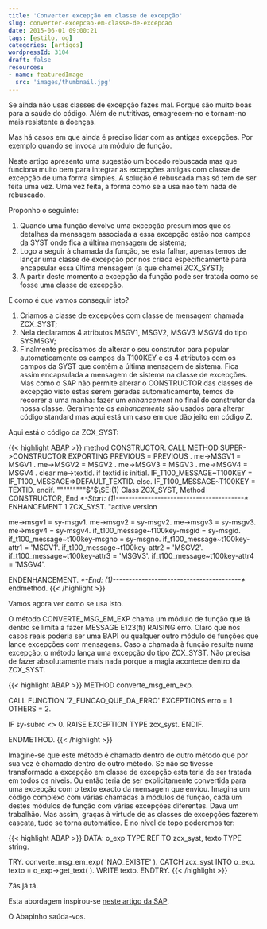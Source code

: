 ```yaml
---
title: 'Converter excepção em classe de excepção'
slug: converter-excepcao-em-classe-de-excepcao
date: 2015-06-01 09:00:21
tags: [estilo, oo]
categories: [artigos]
wordpressId: 3104
draft: false
resources:
- name: featuredImage
  src: 'images/thumbnail.jpg'
---
```

Se ainda não usas classes de excepção fazes mal. Porque são muito boas para a saúde do código. Além de nutritivas, emagrecem-no e tornam-no mais resistente a doenças.

Mas há casos em que ainda é preciso lidar com as antigas excepções. Por exemplo quando se invoca um módulo de função.

Neste artigo apresento uma sugestão um bocado rebuscada mas que funciona muito bem para integrar as excepções antigas com classe de excepção de uma forma simples. A solução é rebuscada mas só tem de ser feita uma vez. Uma vez feita, a forma como se a usa não tem nada de rebuscado.

<!--more-->

Proponho o seguinte:

1. Quando uma função devolve uma excepção presumimos que os detalhes da mensagem associada a essa excepção estão nos campos da SYST onde fica a última mensagem de sistema;
2. Logo a seguir à chamada da função, se esta falhar, apenas temos de lançar uma classe de excepção por nós criada especificamente para encapsular essa última mensagem (a que chamei ZCX_SYST);
3. A partir deste momento a excepção da função pode ser tratada como se fosse uma classe de excepção.

E como é que vamos conseguir isto?

1. Criamos a classe de excepções com classe de mensagem chamada ZCX_SYST;
2. Nela declaramos 4 atributos MSGV1, MSGV2, MSGV3 MSGV4 do tipo SYSMSGV;
3. Finalmente precisamos de alterar o seu construtor para popular automaticamente os campos da T100KEY e os 4 atributos com os campos da SYST que contêm a última mensagem de sistema. Fica assim encapsulada a mensagem de sistema na classe de excepções. Mas como o SAP não permite alterar o CONSTRUCTOR das classes de excepção visto estas serem geradas automaticamente, temos de recorrer a uma manha: fazer um _enhancement_ no final do construtor da nossa classe. Geralmente os _enhancements_ são usados para alterar código standard mas aqui está um caso em que dão jeito em código Z.

Aqui está o código da ZCX_SYST:

{{< highlight ABAP >}}
method CONSTRUCTOR.
CALL METHOD SUPER->CONSTRUCTOR
EXPORTING
PREVIOUS = PREVIOUS
.
me->MSGV1 = MSGV1 .
me->MSGV2 = MSGV2 .
me->MSGV3 = MSGV3 .
me->MSGV4 = MSGV4 .
clear me->textid.
if textid is initial.
  IF_T100_MESSAGE~T100KEY = IF_T100_MESSAGE=>DEFAULT_TEXTID.
else.
  IF_T100_MESSAGE~T100KEY = TEXTID.
endif.
"""""""""$"$\SE:(1) Class ZCX_SYST, Method CONSTRUCTOR, End                                                                                                           *$*$-Start: (1)----------------------------------------$*$*
ENHANCEMENT 1  ZCX_SYST.    "active version

  me->msgv1 = sy-msgv1.
  me->msgv2 = sy-msgv2.
  me->msgv3 = sy-msgv3.
  me->msgv4 = sy-msgv4.
  if_t100_message~t100key-msgid = sy-msgid.
  if_t100_message~t100key-msgno = sy-msgno.
  if_t100_message~t100key-attr1 = 'MSGV1'.
  if_t100_message~t100key-attr2 = 'MSGV2'.
  if_t100_message~t100key-attr3 = 'MSGV3'.
  if_t100_message~t100key-attr4 = 'MSGV4'.

ENDENHANCEMENT.
*$*$-End:   (1)----------------------------------------$*$*
endmethod.
{{< /highlight >}}

Vamos agora ver como se usa isto.

O método CONVERTE_MSG_EM_EXP chama um módulo de função que lá dentro se limita a fazer MESSAGE E123(fi) RAISING erro. Claro que nos casos reais poderia ser uma BAPI ou qualquer outro módulo de funções que lance excepções com mensagens. Caso a chamada à função resulte numa excepção, o método lança uma excepção do tipo ZCX_SYST. Não precisa de fazer absolutamente mais nada porque a magia acontece dentro da ZCX_SYST.


{{< highlight ABAP >}}
METHOD converte_msg_em_exp.

  CALL FUNCTION 'Z_FUNCAO_QUE_DA_ERRO'
    EXCEPTIONS
      erro   = 1
      OTHERS = 2.

  IF sy-subrc <> 0.
    RAISE EXCEPTION TYPE zcx_syst.
  ENDIF.

ENDMETHOD.
{{< /highlight >}}

Imagine-se que este método é chamado dentro de outro método que por sua vez é chamado dentro de outro método. Se não se tivesse transformado a excepção em classe de excepção esta teria de ser tratada em todos os níveis. Ou então teria de ser explicitamente convertida para uma excepção com o texto exacto da mensagem que enviou. Imagina um código complexo com várias chamadas a módulos de função, cada um destes módulos de função com várias excepções diferentes. Dava um trabalhão. Mas assim, graças à virtude de as classes de excepções fazerem cascata, tudo se torna automático. E no nível de topo poderemos ter:


{{< highlight ABAP >}}
  DATA: o_exp TYPE REF TO zcx_syst,
            texto TYPE string.

  TRY.
      converte_msg_em_exp( 'NAO_EXISTE' ).
    CATCH zcx_syst INTO o_exp.
      texto = o_exp->get_text( ).
      WRITE texto.
  ENDTRY.
{{< /highlight >}}

Zás já tá.

Esta abordagem inspirou-se [neste artigo da SAP][1].

O Abapinho saúda-vos.

   [1]: https://help.sap.com/abapdocu_740/en/abenmessage_interface_abexa.htm
